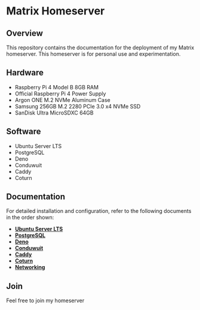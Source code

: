 # Matrix Homeserver

## Overview
This repository contains the documentation for the deployment of my Matrix homeserver.
This homeserver is for personal use and experimentation.

## Hardware

- Raspberry Pi 4 Model B 8GB RAM
- Official Raspberry Pi 4 Power Supply
- Argon ONE M.2 NVMe Aluminum Case
- Samsung 256GB M.2 2280 PCIe 3.0 x4 NVMe SSD
- SanDisk Ultra MicroSDXC 64GB

## Software

- Ubuntu Server LTS
- PostgreSQL
- Deno
- Conduwuit
- Caddy
- Coturn

## Documentation

For detailed installation and configuration, refer to the following documents in the order shown:

- **[Ubuntu Server LTS](UBUNTU.md)**
- **[PostgreSQL](POSTGRESQL.md)**
- **[Deno](DENO.md)**
- **[Conduwuit](CONDUWUIT.md)**
- **[Caddy](CADDY.md)**
- **[Coturn](COTURN.md)**
- **[Networking](NETWORKING.md)**

## Join

Feel free to join my homeserver

